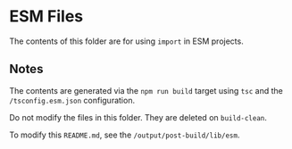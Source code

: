 ESM Files
=========

The contents of this folder are for using `import` in ESM
projects.


Notes
-----

The contents are generated via the `npm run build` target
using `tsc` and the `/tsconfig.esm.json` configuration.

Do not modify the files in this folder. They are deleted on `build-clean`.

To modify this `README.md`, see the `/output/post-build/lib/esm`.
